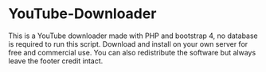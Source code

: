 # YouTube-Downloader
This is a YouTube downloader made with PHP and bootstrap 4, no database is required to run this script. Download and install on your own server for free and commercial use. You can also redistribute the software but always leave the footer credit intact.
